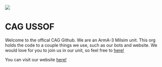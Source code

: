 <img src="https://github.com/user-attachments/assets/5d990ab6-46c6-4d56-89a3-e067639f8e52">

# CAG USSOF

Welcome to the offical CAG Github. We are an ArmA-3 Milsim unit. This org holds the code to a couple things we use, such as our bots and website. We would love for you to join us in our unit, so feel free to [here!](https://go.xanderxx.xyz/cag-discord) 

You can visit our website [here!](https://cag.xanderxx.xyz)
